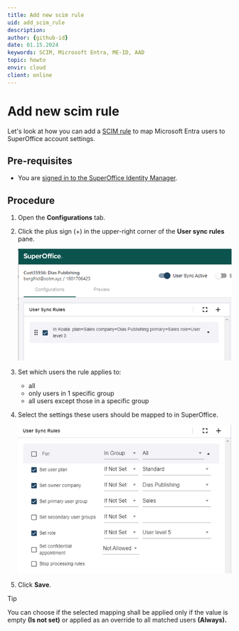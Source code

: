 ```yaml
---
title: Add new scim rule
uid: add_scim_rule
description:
author: {github-id}
date: 01.15.2024
keywords: SCIM, Microsoft Entra, ME-ID, AAD
topic: howto
envir: cloud
client: online
---
```


# Add new scim rule

Let's look at how you can add a [SCIM rule][1] to map Microsoft Entra users to SuperOffice account settings.

## Pre-requisites

* You are [signed in to the SuperOffice Identity Manager][2].

## Procedure

1. Open the **Configurations** tab.

2. Click the plus sign (+) in the upper-right corner of the **User sync rules** pane.

    ![add new SCIM rule -screenshot][img1]

3. Set which users the rule applies to:

    * all
    * only users in 1 specific group
    * all users except those in a specific group

4. Select the settings these users should be mapped to in SuperOffice.

    ![SCIM fallback rule -screenshot][img2]

5. Click **Save**.

> [!TIP]
> You can choose if the selected mapping shall be applied only if the value is empty **(Is not set)** or applied as an override to all matched users **(Always).**

<!-- Referenced links -->
[1]: ../scim-rules.md
[2]: ../sign-in-to-scim.md

<!-- Referenced images -->
[img1]: media/add-scim-rule.png
[img2]: media/scim-fallback-rule.png

